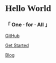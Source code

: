 <h1><font face="verdana">Hello World</font></h1>
<h3>「 One · for · All 」</h3>

[GitHub](https://github.com/Sctwang/docsify)

[Get Started](#introduction)

[Blog](https://sctwang.github.io/)
